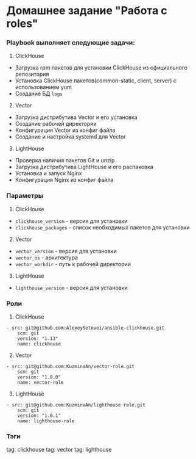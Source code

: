 # Домашнее задание "Работа с roles"

### Playbook выполняет следующие задачи:

1. ClickHouse

- Загрузка rpm пакетов для установки ClickHouse из официального репозитория 
- Установка ClickHouse пакетов(common-static, client, server) с использованием yum
- Создание БД `logs`

2. Vector

- Загрузка дистрибутива Vector и его установка
- Создание рабочей директории
- Конфигурация Vector из конфиг файла
- Создание и настройка systemd для Vector

3. LightHouse

- Проверка наличия пакетов Git и unzip
- Загрузка дистрибутива LightHouse и его распаковка
- Установка и запуск Nginx
- Конфигурация Nginx из конфиг файла

### Параметры

1. ClickHouse

- `clickhouse_version` - версия для установки
- `clickhouse_packages` - список необходимых пакетов для установки

2. Vector

- `vector_version` - версия для установки
- `vector_os` - архитектура
- `vector_workdir` - путь к рабочей директории

3. LightHouse

- `lighthouse_version` - версия для установки

### Роли 

1. ClickHouse

```
- src: git@github.com:AlexeySetevoi/ansible-clickhouse.git
    scm: git
    version: "1.13"
    name: clickhouse
```

2. Vector

```
- src: git@github.com:KuzminaAn/vector-role.git
    scm: git
    version: "1.0.0"
    name: vector-role
```

3. LightHouse

```
- src: git@github.com:KuzminaAn/lighthouse-role.git
    scm: git
    version: "1.0.1"
    name: lighthouse-role
```

### Тэги

tag: clickhouse
tag: vector
tag: lighthouse